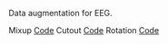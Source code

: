 Data augmentation for EEG.

Mixup [Code](https://gist.github.com/shahzadiqbal10/c4715a57f532ba167c39a7be5f84c005)
Cutout [Code](https://gist.github.com/shahzadiqbal10/b36555af87f24a878af26296065eed18)
Rotation [Code](https://gist.github.com/shahzadiqbal10/ab6b1b3596a3703c3e727be1fd976d71)
